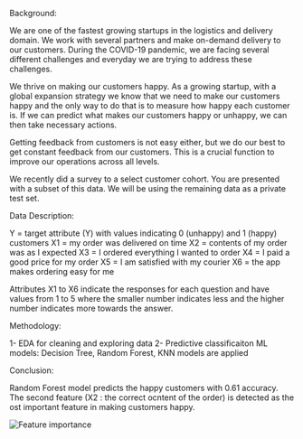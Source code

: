 Background:

We are one of the fastest growing startups in the logistics and delivery domain. We work with several partners and make on-demand delivery to our customers. During the COVID-19 pandemic, we are facing several different challenges and everyday we are trying to address these challenges.

We thrive on making our customers happy. As a growing startup, with a global expansion strategy we know that we need to make our customers happy and the only way to do that is to measure how happy each customer is. If we can predict what makes our customers happy or unhappy, we can then take necessary actions.

Getting feedback from customers is not easy either, but we do our best to get constant feedback from our customers. This is a crucial function to improve our operations across all levels.

We recently did a survey to a select customer cohort. You are presented with a subset of this data. We will be using the remaining data as a private test set.

Data Description:

Y = target attribute (Y) with values indicating 0 (unhappy) and 1 (happy) customers
X1 = my order was delivered on time
X2 = contents of my order was as I expected
X3 = I ordered everything I wanted to order
X4 = I paid a good price for my order
X5 = I am satisfied with my courier
X6 = the app makes ordering easy for me

Attributes X1 to X6 indicate the responses for each question and have values from 1 to 5 where the smaller number indicates less and the higher number indicates more towards the answer.

Methodology:

1- EDA for cleaning and exploring data
2- Predictive classificaiton ML models: Decision Tree, Random Forest, KNN models are applied 


Conclusion:

Random Forest model predicts the happy customers with 0.61 accuracy. The second feature (X2 : the correct ocntent of the order) is detected as the ost important feature in making customers happy.


![Feature importance](https://github.com/Alimale/Custoemr-Happiness-ML-project/assets/23621204/6dfe51b8-7610-4807-b0ee-0a81c93ded65)


